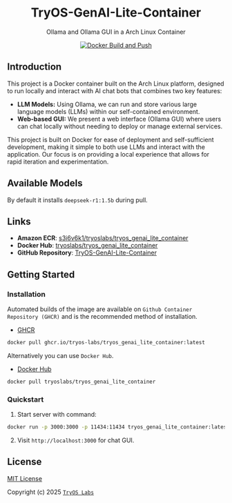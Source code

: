 <div align="center">

# TryOS-GenAI-Lite-Container

Ollama and Ollama GUI in a Arch Linux Container

[![Docker Build and Push](https://github.com/TryOS-Labs/TryOS-GenAI-Lite-Container/actions/workflows/Docker%20Build%20and%20Push.yaml/badge.svg)](https://github.com/TryOS-Labs/TryOS-GenAI-Lite-Container/actions/workflows/Docker%20Build%20and%20Push.yaml)

</div>

## Introduction

This project is a Docker container built on the Arch Linux platform, designed to run locally and interact with AI chat bots that combines two key features:

-   **LLM Models:** Using Ollama, we can run and store various large language models (LLMs) within our self-contained environment.
-   **Web-based GUI:** We present a web interface (Ollama GUI) where users can chat locally without needing to deploy or manage external services.

This project is built on Docker for ease of deployment and self-sufficient development, making it simple to both use LLMs and interact with the application. Our focus is on providing a local experience that allows for rapid iteration and experimentation.

## Available Models

By default it installs `deepseek-r1:1.5b` during pull.

## Links

-   **Amazon ECR**: [s3i6v6k1/tryoslabs/tryos_genai_lite_container](https://public.ecr.aws/s3i6v6k1/tryoslabs/tryos_genai_lite_container:latest)
-   **Docker Hub**: [tryoslabs/tryos_genai_lite_container](https://hub.docker.com/r/tryoslabs/tryos_genai_lite_container)
-   **GitHub Repository**: [TryOS-GenAI-Lite-Container](https://github.com/TryOS-Labs/TryOS-GenAI-Lite-Container)

## Getting Started

### Installation

Automated builds of the image are available on `Github Container Repository (GHCR)` and is the recommended method of installation.

-   [GHCR](https://github.com/TryOS-Labs/TryOS-GenAI-Lite-Container/pkgs/container/tryos_genai_lite_container)

```bash
docker pull ghcr.io/tryos-labs/tryos_genai_lite_container:latest
```

Alternatively you can use `Docker Hub`.

-   [Docker Hub](https://hub.docker.com/r/tryoslabs/tryos_genai_lite_container)

```bash
docker pull tryoslabs/tryos_genai_lite_container
```

### Quickstart

1.  Start server with command:

```bash
docker run -p 3000:3000 -p 11434:11434 tryos_genai_lite_container:latest
```

2. Visit `http://localhost:3000` for chat GUI.

## License

[MIT License](https://github.com/TryOS-Labs/TryOS-GenAI-Lite-Container/blob/main/LICENSE)

Copyright (c) 2025 [`TryOS Labs`](https://github.com/TryOS-Labs)

